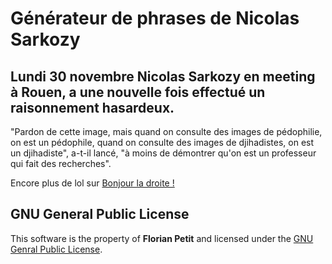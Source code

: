 # Générateur de phrases de Nicolas Sarkozy
<h2>Lundi 30 novembre Nicolas Sarkozy en meeting à Rouen, a une nouvelle fois effectué un raisonnement hasardeux.</h2>
<p>
"Pardon de cette image, mais quand on consulte des images de pédophilie, on est un pédophile, quand on consulte des images de djihadistes, on est un djihadiste", a-t-il lancé, "à moins de démontrer qu'on est un professeur qui fait des recherches".
</p>
<p>Encore plus de lol sur <a href="http://bonjourladroite.tumblr.com/" target="_blank" title="Site Bonjour la droite">Bonjour la droite !</a></p>
<h2>GNU General Public License</h2>
<p>This software is the property of <strong>Florian Petit</strong> and licensed under the <a href="https://www.gnu.org/licenses/gpl-3.0.txt" title="GNU Genral Public License" target="_blank">GNU Genral Public License</a>.</p>